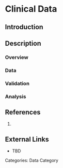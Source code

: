 # Clinical Data #
## Introduction ##
## Description ##
### Overview ###
### Data ###
### Validation ###
### Analysis ###
## References ##

1.

## External Links ##

* TBD

Categories: Data Category
